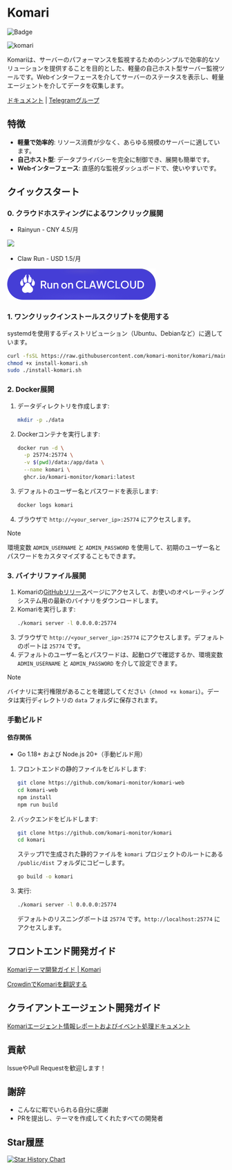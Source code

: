 
# Komari 
![Badge](https://hitscounter.dev/api/hit?url=https%3A%2F%2Fgithub.com%2Fkomari-monitor%2Fkomari&label=&icon=github&color=%23a370f7&message=&style=flat&tz=UTC)

![komari](https://socialify.git.ci/komari-monitor/komari/image?description=1&font=Inter&forks=1&issues=1&language=1&logo=https%3A%2F%2Fraw.githubusercontent.com%2Fkomari-monitor%2Fkomari-web%2Fd54ce1288df41ead08aa19f8700186e68028a889%2Fpublic%2Ffavicon.png&name=1&owner=1&pattern=Plus&pulls=1&stargazers=1&theme=Auto)

Komariは、サーバーのパフォーマンスを監視するためのシンプルで効率的なソリューションを提供することを目的とした、軽量の自己ホスト型サーバー監視ツールです。Webインターフェースを介してサーバーのステータスを表示し、軽量エージェントを介してデータを収集します。

[ドキュメント](https://komari-document.pages.dev/) | [Telegramグループ](https://t.me/komari_monitor)

## 特徴
- **軽量で効率的**: リソース消費が少なく、あらゆる規模のサーバーに適しています。
- **自己ホスト型**: データプライバシーを完全に制御でき、展開も簡単です。
- **Webインターフェース**: 直感的な監視ダッシュボードで、使いやすいです。

## クイックスタート

### 0. クラウドホスティングによるワンクリック展開
- Rainyun - CNY 4.5/月 

[![](https://rainyun-apps.cn-nb1.rains3.com/materials/deploy-on-rainyun-cn.svg)](https://app.rainyun.com/apps/rca/store/6780/NzYxNzAz_) 

- Claw Run - USD 1.5/月

[![](https://raw.githubusercontent.com/ClawCloud/Run-Template/refs/heads/main/Run-on-ClawCloud.svg)](https://template.run.claw.cloud/?openapp=system-fastdeploy%3FtemplateName%3Dkomari)

### 1. ワンクリックインストールスクリプトを使用する
systemdを使用するディストリビューション（Ubuntu、Debianなど）に適しています。
```bash
curl -fsSL https://raw.githubusercontent.com/komari-monitor/komari/main/install-komari.sh -o install-komari.sh
chmod +x install-komari.sh
sudo ./install-komari.sh
```

### 2. Docker展開
1. データディレクトリを作成します:
   ```bash
   mkdir -p ./data
   ```
2. Dockerコンテナを実行します:
   ```bash
   docker run -d \
     -p 25774:25774 \
     -v $(pwd)/data:/app/data \
     --name komari \
     ghcr.io/komari-monitor/komari:latest
   ```
3. デフォルトのユーザー名とパスワードを表示します:
   ```bash
   docker logs komari
   ```
4. ブラウザで `http://<your_server_ip>:25774` にアクセスします。

> [!NOTE]
> 環境変数 `ADMIN_USERNAME` と `ADMIN_PASSWORD` を使用して、初期のユーザー名とパスワードをカスタマイズすることもできます。

### 3. バイナリファイル展開
1. Komariの[GitHubリリース](https://github.com/komari-monitor/komari/releases)ページにアクセスして、お使いのオペレーティングシステム用の最新のバイナリをダウンロードします。
2. Komariを実行します:
   ```bash
   ./komari server -l 0.0.0.0:25774
   ```
3. ブラウザで `http://<your_server_ip>:25774` にアクセスします。デフォルトのポートは `25774` です。
4. デフォルトのユーザー名とパスワードは、起動ログで確認するか、環境変数 `ADMIN_USERNAME` と `ADMIN_PASSWORD` を介して設定できます。

> [!NOTE]
> バイナリに実行権限があることを確認してください（`chmod +x komari`）。データは実行ディレクトリの `data` フォルダに保存されます。


### 手動ビルド

#### 依存関係

- Go 1.18+ および Node.js 20+（手動ビルド用）

1. フロントエンドの静的ファイルをビルドします:
   ```bash
   git clone https://github.com/komari-monitor/komari-web
   cd komari-web
   npm install
   npm run build
   ```
2. バックエンドをビルドします:
   ```bash
   git clone https://github.com/komari-monitor/komari
   cd komari
   ```
   ステップ1で生成された静的ファイルを `komari` プロジェクトのルートにある `/public/dist` フォルダにコピーします。
   ```bash 
   go build -o komari
   ```
4. 実行:
   ```bash
   ./komari server -l 0.0.0.0:25774
   ```
   デフォルトのリスニングポートは `25774` です。`http://localhost:25774` にアクセスします。

## フロントエンド開発ガイド
[Komariテーマ開発ガイド | Komari](https://komari-document.pages.dev/dev/theme.html)

[CrowdinでKomariを翻訳する](https://crowdin.com/project/komari/invite?h=cd051bf172c9a9f7f1360e87ffb521692507706)

## クライアントエージェント開発ガイド
[Komariエージェント情報レポートおよびイベント処理ドキュメント](https://komari-document.pages.dev/dev/agent.html)

## 貢献
IssueやPull Requestを歓迎します！

## 謝辞
 - こんなに暇でいられる自分に感謝
 - PRを提出し、テーマを作成してくれたすべての開発者

## Star履歴

[![Star History Chart](https://api.star-history.com/svg?repos=komari-monitor/komari&type=Date)](https://www.star-history.com/#komari-monitor/komari&Date)
